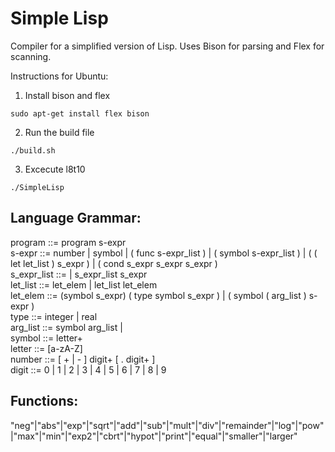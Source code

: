 # Simple Lisp
Compiler for a simplified version of Lisp. Uses Bison for parsing and Flex for scanning. 

Instructions for Ubuntu:
1. Install bison and flex
```
sudo apt-get install flex bison
```
2. Run the build file
```
./build.sh
```
3. Excecute l8t10
```
./SimpleLisp
```

## Language Grammar:

program ::= program s-expr  
s-expr ::= number | symbol | ( func s-expr_list ) | ( symbol s-expr_list ) | ( ( let let_list ) s_expr ) | ( cond s_expr s_expr s_expr )  
s_expr_list ::= | s_expr_list s_expr  
let_list ::= let_elem | let_list let_elem  
let_elem ::= (symbol s_expr) ( type symbol s_expr ) | ( symbol ( arg_list ) s-expr )  
type ::= integer | real  
arg_list ::= symbol arg_list |  
symbol ::= letter+  
letter ::= [a-zA-Z]  
number ::= [ + | - ] digit+ [ . digit+ ]   
digit ::= 0 | 1 | 2 | 3 | 4 | 5 | 6 | 7 | 8 | 9  

## Functions:

"neg"|"abs"|"exp"|"sqrt"|"add"|"sub"|"mult"|"div"|"remainder"|"log"|"pow"|"max"|"min"|"exp2"|"cbrt"|"hypot"|"print"|"equal"|"smaller"|"larger"  

